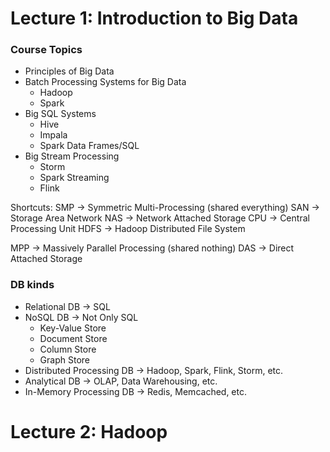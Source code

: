 # Lecture 1: Introduction to Big Data

### Course Topics

- Principles of Big Data
- Batch Processing Systems for Big Data
  - Hadoop
  - Spark
- Big SQL Systems
  - Hive
  - Impala
  - Spark Data Frames/SQL
- Big Stream Processing
  - Storm
  - Spark Streaming
  - Flink

Shortcuts:
SMP -> Symmetric Multi-Processing (shared everything)
SAN -> Storage Area Network
NAS -> Network Attached Storage
CPU -> Central Processing Unit
HDFS -> Hadoop Distributed File System

MPP -> Massively Parallel Processing (shared nothing)
DAS -> Direct Attached Storage

### DB kinds

- Relational DB -> SQL
- NoSQL DB -> Not Only SQL
  - Key-Value Store
  - Document Store
  - Column Store
  - Graph Store
- Distributed Processing DB -> Hadoop, Spark, Flink, Storm, etc.
- Analytical DB -> OLAP, Data Warehousing, etc.
- In-Memory Processing DB -> Redis, Memcached, etc.


# Lecture 2: Hadoop